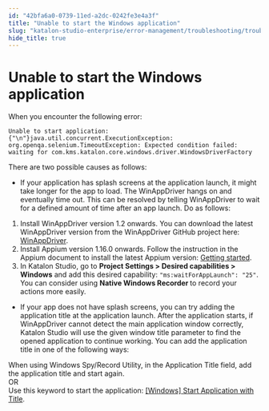 ```yaml
---
id: "42bfa6a0-0739-11ed-a2dc-0242fe3e4a3f"
title: "Unable to start the Windows application"
slug: "katalon-studio-enterprise/error-management/troubleshooting/troubleshoot-windows-automated-testing/unable-to-start-the-windows-application"
hide_title: true
---
```


# <a id="troubleshooting-5311" class="anchor_top_offset"/><a id="ariaid-title1" class="anchor_top_offset"/>Unable to start the Windows application

<section xmlns="http://www.w3.org/1999/xhtml" className="section condition"><div className="p">When you encounter the following  error: <pre className="pre codeblock"><code>Unable to start application:{"\n"}java.util.concurrent.ExecutionException: org.openqa.selenium.TimeoutException: Expected condition failed: waiting for com.kms.katalon.core.windows.driver.WindowsDriverFactory</code></pre></div><p className="p">There are two possible causes as follows:</p></section> 
<div xmlns="http://www.w3.org/1999/xhtml" className="bodydiv troubleSolution"><section className="section cause"><div className="p"><ul className="ul"><li className="li"><p className="p">If your application has splash screens at the application launch, it might take longer for the app to load. The WinAppDriver  hangs on and eventually time out. This can be resolved by telling WinAppDriver to wait for a defined amount of time after an app launch. Do as follows:</p></li></ul></div></section><section className="section remedy"><ol className="ol steps"><li className="li step stepexpand"><span className="ph cmd">Install WinAppDriver version 1.2 onwards. You can download the
          latest WinAppDriver version from the WinAppDriver GitHub project
          here: <a className="xref j-external-link" href="https://github.com/microsoft/WinAppDriver" target="_blank">WinAppDriver</a>.</span></li><li className="li step stepexpand"><span className="ph cmd">Install Appium version 1.16.0 onwards. Follow the instruction in
          the Appium document to install the latest Appium version: <a className="xref j-external-link" href="http://appium.io/docs/en/about-appium/getting-started/#installing-appium" target="_blank">Getting started</a>.</span></li><li className="li step stepexpand"><span className="ph cmd">In Katalon Studio, go to <strong className="ph b">Project Settings &gt; Desired
            capabilities &gt; Windows</strong> and add this desired
          capability: <code className="ph codeph">"ms:waitForAppLaunch": "25"</code>.</span><div className="itemgroup info">You can consider using <strong className="ph b">Native Windows Recorder </strong>to record your actions more easily.</div></li></ol></section></div>
<div xmlns="http://www.w3.org/1999/xhtml" className="bodydiv troubleSolution"><section className="section cause"><div className="p"><ul className="ul"><li className="li"><p className="p">If your app does not have splash screens, you can try adding the application title at the application launch. After the application starts, if WinAppDriver cannot detect the main application window correctly, Katalon Studio will use the given window title parameter to find the opened application to continue working. You can add the application title in one of the following ways:</p></li></ul></div></section><section className="section remedy"><div className="li step p"><span className="ph cmd">When using Windows Spy/Record Utility, in the  <span className="ph uicontrol">Application Title</span> field, add the application title and start again.</span><div className="itemgroup info">OR</div><div className="itemgroup info">Use this keyword to start the application: <a className="xref" href="/docs/katalon-studio-enterprise/keywords/windows-keywords/windows-start-application-with-title">[Windows] Start Application with Title</a>.</div></div></section></div>
